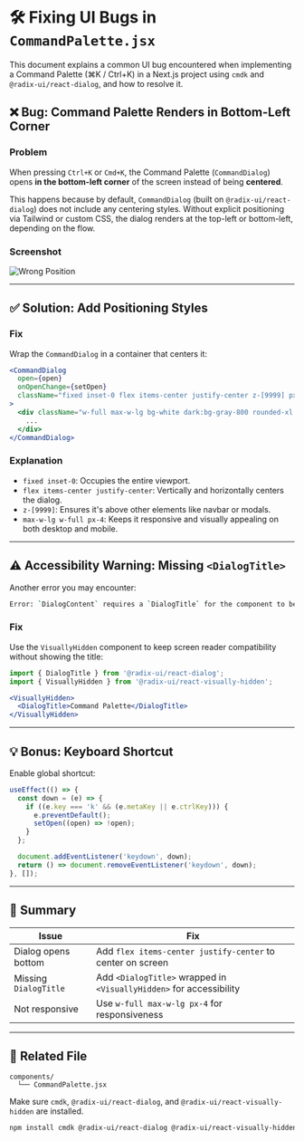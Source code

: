 # 🛠️ Fixing UI Bugs in `CommandPalette.jsx`

This document explains a common UI bug encountered when implementing a Command Palette (⌘K / Ctrl+K) in a Next.js project using `cmdk` and `@radix-ui/react-dialog`, and how to resolve it.

## ❌ Bug: Command Palette Renders in Bottom-Left Corner

### Problem

When pressing `Ctrl+K` or `Cmd+K`, the Command Palette (`CommandDialog`) opens **in the bottom-left corner** of the screen instead of being **centered**.

This happens because by default, `CommandDialog` (built on `@radix-ui/react-dialog`) does not include any centering styles. Without explicit positioning via Tailwind or custom CSS, the dialog renders at the top-left or bottom-left, depending on the flow.

### Screenshot

![Wrong Position](./screenshots/command-bottom-left.png)

---

## ✅ Solution: Add Positioning Styles

### Fix

Wrap the `CommandDialog` in a container that centers it:

```jsx
<CommandDialog
  open={open}
  onOpenChange={setOpen}
  className="fixed inset-0 flex items-center justify-center z-[9999] px-4"
>
  <div className="w-full max-w-lg bg-white dark:bg-gray-800 rounded-xl shadow-xl border dark:border-gray-600 p-4">
    ...
  </div>
</CommandDialog>
```

### Explanation

- `fixed inset-0`: Occupies the entire viewport.
- `flex items-center justify-center`: Vertically and horizontally centers the dialog.
- `z-[9999]`: Ensures it's above other elements like navbar or modals.
- `max-w-lg w-full px-4`: Keeps it responsive and visually appealing on both desktop and mobile.

---

## ⚠️ Accessibility Warning: Missing `<DialogTitle>`

Another error you may encounter:

```bash
Error: `DialogContent` requires a `DialogTitle` for the component to be accessible for screen reader users.
```

### Fix

Use the `VisuallyHidden` component to keep screen reader compatibility without showing the title:

```jsx
import { DialogTitle } from '@radix-ui/react-dialog';
import { VisuallyHidden } from '@radix-ui/react-visually-hidden';

<VisuallyHidden>
  <DialogTitle>Command Palette</DialogTitle>
</VisuallyHidden>
```

---

## 💡 Bonus: Keyboard Shortcut

Enable global shortcut:

```js
useEffect(() => {
  const down = (e) => {
    if ((e.key === 'k' && (e.metaKey || e.ctrlKey))) {
      e.preventDefault();
      setOpen((open) => !open);
    }
  };

  document.addEventListener('keydown', down);
  return () => document.removeEventListener('keydown', down);
}, []);
```

---

## 🧠 Summary

| Issue                | Fix                                                                 |
|---------------------|----------------------------------------------------------------------|
| Dialog opens bottom | Add `flex items-center justify-center` to center on screen           |
| Missing `DialogTitle` | Add `<DialogTitle>` wrapped in `<VisuallyHidden>` for accessibility |
| Not responsive       | Use `w-full max-w-lg px-4` for responsiveness                        |

---

## 📁 Related File

```
components/
  └── CommandPalette.jsx
```

Make sure `cmdk`, `@radix-ui/react-dialog`, and `@radix-ui/react-visually-hidden` are installed.

```bash
npm install cmdk @radix-ui/react-dialog @radix-ui/react-visually-hidden
```
